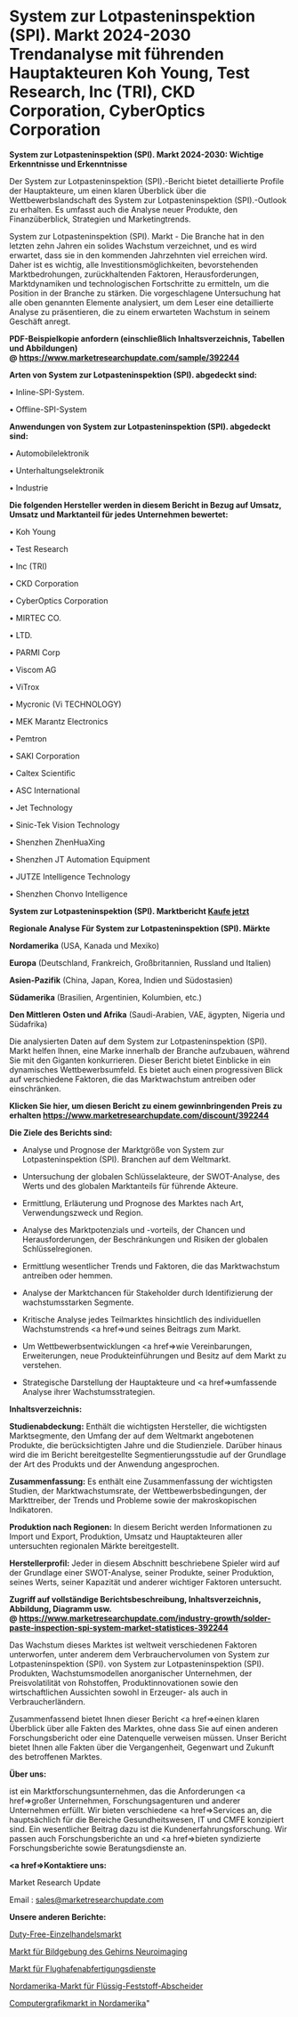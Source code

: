 # System zur Lotpasteninspektion (SPI). Markt 2024-2030 Trendanalyse mit führenden Hauptakteuren Koh Young, Test Research, Inc (TRI), CKD Corporation, CyberOptics Corporation

<strong>System zur Lotpasteninspektion (SPI). Markt 2024-2030: Wichtige Erkenntnisse und Erkenntnisse</strong>

Der System zur Lotpasteninspektion (SPI).-Bericht bietet detaillierte Profile der Hauptakteure, um einen klaren Überblick über die Wettbewerbslandschaft des System zur Lotpasteninspektion (SPI).-Outlook zu erhalten. Es umfasst auch die Analyse neuer Produkte, den Finanzüberblick, Strategien und Marketingtrends.

System zur Lotpasteninspektion (SPI). Markt - Die Branche hat in den letzten zehn Jahren ein solides Wachstum verzeichnet, und es wird erwartet, dass sie in den kommenden Jahrzehnten viel erreichen wird. Daher ist es wichtig, alle Investitionsmöglichkeiten, bevorstehenden Marktbedrohungen, zurückhaltenden Faktoren, Herausforderungen, Marktdynamiken und technologischen Fortschritte zu ermitteln, um die Position in der Branche zu stärken. Die vorgeschlagene Untersuchung hat alle oben genannten Elemente analysiert, um dem Leser eine detaillierte Analyse zu präsentieren, die zu einem erwarteten Wachstum in seinem Geschäft anregt.

<strong><b>PDF-Beispielkopie anfordern (einschließlich Inhaltsverzeichnis, Tabellen und Abbildungen) @ </b></strong><strong><a href=https://www.marketresearchupdate.com/sample/392244><strong>https://www.marketresearchupdate.com/sample/392244</u></a></strong></strong>

<strong>Arten von System zur Lotpasteninspektion (SPI). abgedeckt sind:</strong>

• Inline-SPI-System.

• Offline-SPI-System

<strong>Anwendungen von System zur Lotpasteninspektion (SPI). abgedeckt sind:</strong>

• Automobilelektronik

• Unterhaltungselektronik

• Industrie

<strong>Die folgenden Hersteller werden in diesem Bericht in Bezug auf Umsatz, Umsatz und Marktanteil für jedes Unternehmen bewertet:</strong>

• Koh Young

• Test Research

• Inc (TRI)

• CKD Corporation

• CyberOptics Corporation

• MIRTEC CO.

• LTD.

• PARMI Corp

• Viscom AG

• ViTrox

• Mycronic (Vi TECHNOLOGY)

• MEK Marantz Electronics

• Pemtron

• SAKI Corporation

• Caltex Scientific

• ASC International

• Jet Technology

• Sinic-Tek Vision Technology

• Shenzhen ZhenHuaXing

• Shenzhen JT Automation Equipment

• JUTZE Intelligence Technology

• Shenzhen Chonvo Intelligence

<strong>System zur Lotpasteninspektion (SPI). Marktbericht <a href=https://www.marketresearchupdate.com/buynow/392244>Kaufe jetzt</a></strong>

<strong>Regionale Analyse Für System zur Lotpasteninspektion (SPI). Märkte</strong>

<strong>Nordamerika</strong> (USA, Kanada und Mexiko)

<strong>Europa</strong> (Deutschland, Frankreich, Großbritannien, Russland und Italien)

<strong>Asien-Pazifik</strong> (China, Japan, Korea, Indien und Südostasien)

<strong>Südamerika</strong> (Brasilien, Argentinien, Kolumbien, etc.)

<strong>Den Mittleren</strong> <strong>Osten und Afrika</strong> (Saudi-Arabien, VAE, ägypten, Nigeria und Südafrika)

Die analysierten Daten auf dem System zur Lotpasteninspektion (SPI). Markt helfen Ihnen, eine Marke innerhalb der Branche aufzubauen, während Sie mit den Giganten konkurrieren. Dieser Bericht bietet Einblicke in ein dynamisches Wettbewerbsumfeld. Es bietet auch einen progressiven Blick auf verschiedene Faktoren, die das Marktwachstum antreiben oder einschränken.

<strong>Klicken Sie hier, um diesen Bericht zu einem gewinnbringenden Preis zu erhalten
</strong><strong><a href=https://www.marketresearchupdate.com/discount/392244>https://www.marketresearchupdate.com/discount/392244</b></u></strong></a>

<strong>Die Ziele des Berichts sind:</strong>

- Analyse und Prognose der Marktgröße von System zur Lotpasteninspektion (SPI). Branchen auf dem Weltmarkt.

- Untersuchung der globalen Schlüsselakteure, der SWOT-Analyse, des Werts und des globalen Marktanteils für führende Akteure.

- Ermittlung, Erläuterung und Prognose des Marktes nach Art, Verwendungszweck und Region.

- Analyse des Marktpotenzials und -vorteils, der Chancen und Herausforderungen, der Beschränkungen und Risiken der globalen Schlüsselregionen.

- Ermittlung wesentlicher Trends und Faktoren, die das Marktwachstum antreiben oder hemmen.

- Analyse der Marktchancen für Stakeholder durch Identifizierung der wachstumsstarken Segmente.

- Kritische Analyse jedes Teilmarktes hinsichtlich des individuellen Wachstumstrends <a href=>und</a> seines Beitrags zum Markt.

- Um Wettbewerbsentwicklungen <a href=>wie</a> Vereinbarungen, Erweiterungen, neue Produkteinführungen und Besitz auf dem Markt zu verstehen.

- Strategische Darstellung der Hauptakteure und <a href=>umfas</a>sende Analyse ihrer Wachstumsstrategien.

<strong>Inhaltsverzeichnis:</strong>

<strong>Studienabdeckung:</strong> Enthält die wichtigsten Hersteller, die wichtigsten Marktsegmente, den Umfang der auf dem Weltmarkt angebotenen Produkte, die berücksichtigten Jahre und die Studienziele. Darüber hinaus wird die im Bericht bereitgestellte Segmentierungsstudie auf der Grundlage der Art des Produkts und der Anwendung angesprochen.

<strong>Zusammenfassung:</strong> Es enthält eine Zusammenfassung der wichtigsten Studien, der Marktwachstumsrate, der Wettbewerbsbedingungen, der Markttreiber, der Trends und Probleme sowie der makroskopischen Indikatoren.

<strong>Produktion nach Regionen:</strong> In diesem Bericht werden Informationen zu Import und Export, Produktion, Umsatz und Hauptakteuren aller untersuchten regionalen Märkte bereitgestellt.

<strong>Herstellerprofil:</strong> Jeder in diesem Abschnitt beschriebene Spieler wird auf der Grundlage einer SWOT-Analyse, seiner Produkte, seiner Produktion, seines Werts, seiner Kapazität und anderer wichtiger Faktoren untersucht.

<strong><b>Zugriff auf vollständige Berichtsbeschreibung, Inhaltsverzeichnis, Abbildung, Diagramm usw. @ </b></strong><strong><a href=https://www.marketresearchupdate.com/industry-growth/solder-paste-inspection-spi-system-market-statistices-392244>https://www.marketresearchupdate.com/industry-growth/solder-paste-inspection-spi-system-market-statistices-392244</a></strong>

Das Wachstum dieses Marktes ist weltweit verschiedenen Faktoren unterworfen, unter anderem dem Verbrauchervolumen von System zur Lotpasteninspektion (SPI). von System zur Lotpasteninspektion (SPI). Produkten, Wachstumsmodellen anorganischer Unternehmen, der Preisvolatilität von Rohstoffen, Produktinnovationen sowie den wirtschaftlichen Aussichten sowohl in Erzeuger- als auch in Verbraucherländern.

Zusammenfassend bietet Ihnen dieser Bericht <a href=>einen</a> klaren Überblick über alle Fakten des Marktes, ohne dass Sie auf einen anderen Forschungsbericht oder eine Datenquelle verweisen müssen. Unser Bericht bietet Ihnen alle Fakten über die Vergangenheit, Gegenwart und Zukunft des betroffenen Marktes.

<strong>Über uns:</strong>

 ist ein Marktforschungsunternehmen, das die Anforderungen <a href=>großer</a> Unternehmen, Forschungsagenturen und anderer Unternehmen erfüllt. Wir bieten verschiedene <a href=>Services</a> an, die hauptsächlich für die Bereiche Gesundheitswesen, IT und CMFE konzipiert sind. Ein wesentlicher Beitrag dazu ist die Kundenerfahrungsforschung. Wir passen auch Forschungsberichte an und <a href=>bieten</a> syndizierte Forschungsberichte sowie Beratungsdienste an.

<strong><a href=>Kontaktiere uns:</a></strong>

Market Research Update

Email : sales@marketresearchupdate.com

<strong>Unsere anderen Berichte:</strong>

<a href=https://www.linkedin.com/pulse/duty-free-retailing-market-trends-2023-key-takeaways>Duty-Free-Einzelhandelsmarkt</a>

<a href=https://www.linkedin.com/pulse/brain-imaging-neuroimaging-market-research-report>Markt für Bildgebung des Gehirns Neuroimaging</a>

<a href=https://www.linkedin.com/pulse/airport-handling-services-market-outlooks-2023>Markt für Flughafenabfertigungsdienste</a>

<a href=https://www.linkedin.com/pulse/north-america-liquid-solid-separator-market-2023-challenges>Nordamerika-Markt für Flüssig-Feststoff-Abscheider</a>

<a href=https://www.linkedin.com/pulse/north-america-computer-graphics-market-witness-n4gxf/>Computergrafikmarkt in Nordamerika</a>"
